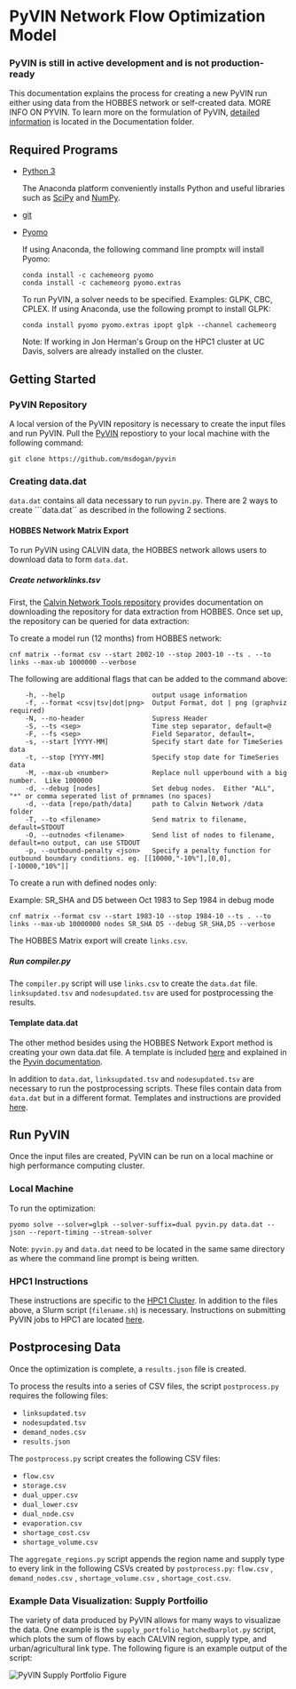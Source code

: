 # PyVIN Network Flow Optimization Model

### PyVIN is still in active development and is not production-ready

This documentation explains the process for creating a new PyVIN run either using data from the HOBBES network or self-created data. MORE INFO ON PYVIN. To learn more on the formulation of PyVIN, [detailed information](https://github.com/msdogan/pyvin/blob/master/Documentation/pyvin_documentation.pdf) is located in the Documentation folder.

## Required Programs
- [Python 3](https://www.continuum.io/downloads)

  The Anaconda platform conveniently installs Python and useful libraries such as [SciPy](https://www.scipy.org/) and [NumPy](http://www.numpy.org/).
  
- [git](https://git-scm.com/downloads)

- [Pyomo](https://software.sandia.gov/downloads/pub/pyomo/PyomoInstallGuide.html)

  If using Anaconda, the following command line promptx will install Pyomo: 
  ```
  conda install -c cachemeorg pyomo
  conda install -c cachemeorg pyomo.extras
  ```
  
  To run PyVIN, a solver needs to be specified. Examples: GLPK, CBC, CPLEX. If using Anaconda, use the following prompt to install          GLPK:
  
  ``` 
  conda install pyomo pyomo.extras ipopt glpk --channel cachemeorg
  ```
  
    Note: If working in Jon Herman's Group on the HPC1 cluster at UC Davis, solvers are already installed on the cluster.
    
## Getting Started

### PyVIN Repository

A local version of the PyVIN repository is necessary to create the input files and run PyVIN. Pull the [PyVIN](https://github.com/msdogan/pyvin) repostiory to your local machine with the following command:

```
git clone https://github.com/msdogan/pyvin
```


### Creating data.dat

```data.dat``` contains all data necessary to run ```pyvin.py```. There are 2 ways to create ```data.dat`` as described in the following 2 sections.

#### HOBBES Network Matrix Export

To run PyVIN using CALVIN data, the HOBBES network allows users to download data to form ```data.dat```.

##### Create networklinks.tsv


First, the [Calvin Network Tools repository](https://github.com/ucd-cws/calvin-network-tools) provides documentation on downloading the repository for data extraction from HOBBES. Once set up, the repository can be queried for data extraction:

To create a model run (12 months) from HOBBES network: 
```
cnf matrix --format csv --start 2002-10 --stop 2003-10 --ts . --to links --max-ub 1000000 --verbose
```
The following are additional flags that can be added to the command above:

```
    -h, --help                      output usage information
    -f, --format <csv|tsv|dot|png>  Output Format, dot | png (graphviz required)
    -N, --no-header                 Supress Header
    -S, --ts <sep>                  Time step separator, default=@
    -F, --fs <sep>                  Field Separator, default=,
    -s, --start [YYYY-MM]           Specify start date for TimeSeries data
    -t, --stop [YYYY-MM]            Specify stop date for TimeSeries data
    -M, --max-ub <number>           Replace null upperbound with a big number.  Like 1000000
    -d, --debug [nodes]             Set debug nodes.  Either "ALL", "*" or comma seperated list of prmnames (no spaces)
    -d, --data [repo/path/data]     path to Calvin Network /data folder
    -T, --to <filename>             Send matrix to filename, default=STDOUT
    -O, --outnodes <filename>       Send list of nodes to filename, default=no output, can use STDOUT
    -p, --outbound-penalty <json>   Specify a penalty function for outbound boundary conditions. eg. [[10000,"-10%"],[0,0],[-10000,"10%"]]

```

To create a run with defined nodes only:

Example: SR_SHA and D5 between Oct 1983 to Sep 1984 in debug mode
```
cnf matrix --format csv --start 1983-10 --stop 1984-10 --ts . --to links --max-ub 10000000 nodes SR_SHA D5 --debug SR_SHA,D5 --verbose
```

The HOBBES Matrix export will create ```links.csv```.


##### Run compiler.py
  
The ```compiler.py``` script will use ```links.csv``` to create the ```data.dat``` file. ```linksupdated.tsv``` and ```nodesupdated.tsv``` are used for postprocessing the results. 


#### Template data.dat

The other method besides using the HOBBES Network Export method is creating your own data.dat file. A template is included [here](https://github.com/msdogan/pyvin/blob/master/examples/SR_CLE-D94/data_sr_cle-d94.dat) and explained in the [Pyvin documentation](https://github.com/msdogan/pyvin/blob/master/Documentation/pyvin_documentation.pdf).

In addition to ```data.dat```, ```linksupdated.tsv``` and ```nodesupdated.tsv``` are necessary to run the postprocessing scripts. These files contain data from ```data.dat``` but in a different format. Templates and instructions are provided [here](LINK).



## Run PyVIN

Once the input files are created, PyVIN can be run on a local machine or high performance computing cluster.  

### Local Machine
To run the optimization: 
```
pyomo solve --solver=glpk --solver-suffix=dual pyvin.py data.dat --json --report-timing --stream-solver
```
Note: ```pyvin.py``` and ```data.dat``` need to be located in the same same directory as where the command line prompt is being written.

### HPC1 Instructions

These instructions are specific to the [HPC1 Cluster](http://ssg.cs.ucdavis.edu/services/research/hpc1-cluster). In addition to the files above, a Slurm script (```filename.sh```) is necessary. Instructions on submitting PyVIN jobs to HPC1 are located [here](https://gist.github.com/jdherman/b48db79abb365363eb1fb8822417d996).

## Postprocesing Data

Once the optimization is complete, a ```results.json``` file is created. 

To process the results into a series of CSV files, the script ```postprocess.py``` requires the following files:

  - ```linksupdated.tsv```
  - ```nodesupdated.tsv```
  - ```demand_nodes.csv```
  - ```results.json```


The ```postprocess.py``` script creates the following CSV files:

  - ```flow.csv```
  - ```storage.csv```
  - ```dual_upper.csv```
  - ```dual_lower.csv```
  - ```dual_node.csv```
  - ```evaporation.csv```
  - ```shortage_cost.csv```
  - ```shortage_volume.csv```

The ```aggregate_regions.py``` script appends the region name and supply type to every link in the following CSVs created by ```postprocess.py```: ```flow.csv``` , ```demand_nodes.csv``` , ```shortage_volume.csv``` , ```shortage_cost.csv```.

### Example Data Visualization: Supply Portfoilio

The variety of data produced by PyVIN allows for many ways to visualizae the data. One example is the ```supply_portfolio_hatchedbarplot.py``` script, which plots the sum of flows by each CALVIN region, supply type, and urban/agricultural link type. The following figure is an example output of the script:

![PyVIN Supply Portfolio Figure](https://github.com/msdogan/pyvin/blob/master/postprocessor/supply_portfolio.png)


  
